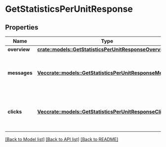 # GetStatisticsPerUnitResponse

## Properties

Name | Type | Description | Notes
------------ | ------------- | ------------- | -------------
**overview** | [**crate::models::GetStatisticsPerUnitResponseOverview**](GetStatisticsPerUnitResponseOverview.md) |  | 
**messages** | [**Vec<crate::models::GetStatisticsPerUnitResponseMessage>**](GetStatisticsPerUnitResponseMessage.md) | Array of information about individual message bubbles. | 
**clicks** | [**Vec<crate::models::GetStatisticsPerUnitResponseClick>**](GetStatisticsPerUnitResponseClick.md) | Array of information about opened URLs in the message. | 

[[Back to Model list]](../README.md#documentation-for-models) [[Back to API list]](../README.md#documentation-for-api-endpoints) [[Back to README]](../README.md)



